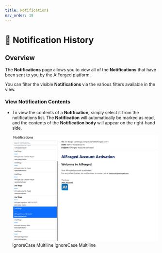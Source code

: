 ```yaml
---
title: Notifications
nav_order: 18
---
```


# 📩 Notification History

## Overview

The **Notifications** page allows you to view all of the **Notifications** that have been sent to you by the AIForged platform.

You can filter the visible **Notifications** via the various filters available in the view.

### View Notification Contents

*   To view the contents of a **Notification,** simply select it from the notifications list.
    The **Notification** will automatically be marked as read, and the contents of the **Notification body** will appear on the right-hand side.


    ![](assets/image%20%28112%29.png)
 IgnoreCase Multiline IgnoreCase Multiline


